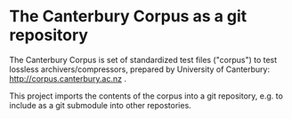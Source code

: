 The Canterbury Corpus as a git repository
=========================================

The Canterbury Corpus is set of standardized test files ("corpus") to
test lossless archivers/compressors, prepared by University of Canterbury:
http://corpus.canterbury.ac.nz .

This project imports the contents of the corpus into a git repository, e.g.
to include as a git submodule into other repostories.

